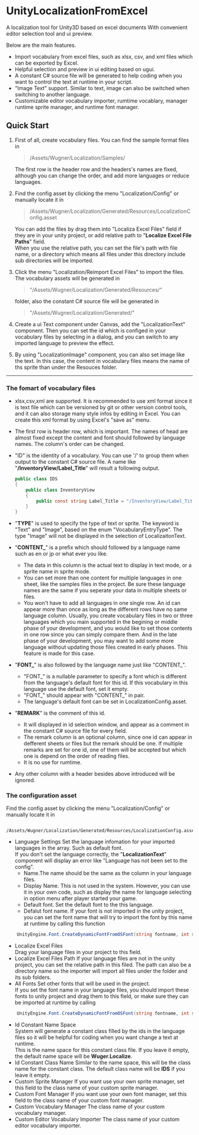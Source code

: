 # UnityLocalizationFromExcel
A localization tool for Unity3D based on excel documents With convenient editor selection tool and ui preview.

Below are the main features.
- Import vocabulary from excel files, such as xlsx, csv, and xml files which can be exported by Excel. 
- Helpful selection and preview in ui editing based on ugui.
- A constant C# source file will be generated to help coding when you want to control the text at runtime in your script.
- "Image Text" support. Similar to text, image can also be switched when switching to another language.
- Customizable editor vocabulary importer, rumtime vocablary, manager runtime sprite manager, and runtime font manager.

## Quick Start
1. First of all, create vocabulary files. You can find the sample format files in 
	> /Assets/Wugner/Localization/Samples/
	
	The first row is the header row and the headers's names are fixed, although you can change the order, and add more languages or reduce languages.
	
2. Find the config asset by clicking the menu "Localization/Config" or manually locate it in 
	> /Assets/Wugner/Localization/Generated/Resources/LocalizationConfig.asset
	
	You can add the files by drag them into "Localiza Excel Files" field if they are in your unity project, or add relative path to "**Localize Excel File Paths**" field.  
	When you use the relative path, you can set the file's path with file name, or a directory which means all files under this directory include sub directories will be imported.
	
3. Click the menu "Localization/Reimport Excel Files" to import the files. The vocabulary assets will be generated in 
	> "/Assets/Wugner/Localization/Generated/Resources/"  
	
	folder, also the constant C# source file will be generated in 
	> "/Assets/Wugner/Localization/Generated/"
	
4. Create a ui Text component under Canvas, add the "LocalizationText" component. Then you can set the id which is configed in your vocabulary files by selecting in a dialog, and you can switch to any imported language to preview the effect.
5. By using "LocalizationImage" component, you can also set image like the text. In this case, the content in vocabulary files means the name of ths sprite than under the Resouces folder.

***
### The fomart of vocabulary files
- xlsx,csv,xml are supported. It is recommended to use xml format since it is text file which can be versioned by git or other version control tools, and it can also storage many style infos by editing in Excel. You can create this xml format by using Excel's "save as" menu.
- The first row is header row, which is important. The names of head are almost fixed except the content and font should followed by language names. The column's order can be changed.
- "ID" is the identity of a vocabulary. You can use '/' to group them when output to the constant C# source file.
	A name like "**/InventoryView/Label_Title**" will result a following output.
		
	``` C#
	public class IDS
	{
		public class InventoryView
		{
			public const string Label_Title = "/InventoryView/Label_Title";
		}
	}
	```
- "**TYPE**" is used to specify the type of text or sprite. The keyword is "Text" and "Image", based on the enum "VocabularyEntryType".
		The type "Image" will not be displayed in the selection of LocalizaitonText.
- "**CONTENT_**" is a prefix which should followed by a language name such as en or jp or what ever you like.  
	- The data in this column is the actual text to display in text mode, or a sprite name in sprite mode.  
	- You can set more than one content for multiple languages in one sheet, like the samples files in the project. Be sure these language names are the same if you seperate your data in multiple sheets or files.  
	- You won't have to add all languages in one single row. An id can appear more than once as long as the different rows have no same language column. Usually, you create vocabulary files in two or three languages which you main supported in the begining or middle phase of your development, and you would like to set those contents in one row since you can simply compare them. And in the late phase of your development, you may want to add some more language without updating those files created in early phases. This feature is made for this case.
- "**FONT_**" is also followed by the language name just like "CONTENT_".  
	- "FONT_" is a nullable parameter to specify a font which is different from the language's default font for this id. If this vocabulary in this language use the default font, set it empty.   
	- "FONT_" should appear with "CONTENT_" in pair.  
	- The language's default font can be set in LocalizationConfig.asset.
- "**REMARK**" is the comment of this id.
	- It will displayed in id selection window, and appear as a comment in the constant C# source file for every field.
	- The remark column is an optional column, since one id can appear in defferent sheets or files but the remark should be one. If multiple remarks are set for one id, one of them will be accepted but which one is depend on the order of reading files.
	- It is no use for rumtime.
- Any other column with a header besides above introduced will be ignored.



### The configuration asset  
Find the config asset by clicking the menu "Localization/Config" or manually locate it in
     
     /Assets/Wugner/Localization/Generated/Resources/LocalizationConfig.asset
- Language Settings
Set the language infomation for your imported languages in the array. Such as default font.  
If you don't set the language correctly, the "**LocalizationText**" component will display an error like "Language has not been set to the config".
  - Name.The name should be the same as the column in your language files.
  - Display Name. This is not used in the system. However, you can use it in your own code, such as display the name for language selecting in option menu after player started your game.
  - Default font. Set the default font to the this language.
  - Defalut font name. If your font is not imported in the unity project, you can set the font name that will try to import the font by this name at runtime by calling this function
``` C#
	UnityEngine.Font.CreateDynamicFontFromOSFont(string fontname, int size)
```
- Localize Excel Files  
Drag your language files in your project to this field.  
- Localize Excel Files Path
If your language files are not in the unity project, you can set the relative path in this filed. The path can also be a directory name so the importer will import all files under the folder and its sub folders.
- All Fonts
Set other fonts that will be used in the project.  
If you set the font name in your language files, you should import these fonts to unity project and drag them to this field, or make sure they can be imported at runtime by calling
``` C#
	UnityEngine.Font.CreateDynamicFontFromOSFont(string fontname, int size)
```
- Id Constant Name Space  
System will generate a constant class filled by the ids in the language files so it will be helpful for coding when you want change a text at runtime.  
This is the name space for this constant class file. If you leave it empty, the default name space will be **Wuger.Localize**.
- Id Constant Class Name
Similar to the name space, this will be the class name for the constant class. The default class name will be **IDS** if you leave it empty.
- Custom Sprite Manager
If you want use your own sprite manager, set this field to the class name of your custom sprite manager.
- Custom Font Manager
If you want use your own font manager, set this field to the class name of your custom font manager.
- Custom Vocabulary Manager
The class name of your custom vocabulary manager.
- Custom Editor Vocabulary Importer
The class name of your custom editor vocabulary importer.

